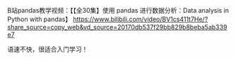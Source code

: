 B站pandas教学视频：【【全30集】使用 pandas 进行数据分析：Data analysis in Python with pandas】 
https://www.bilibili.com/video/BV1cs411t7He/?share_source=copy_web&vd_source=20170db537f29bb829b8beba5ab339e7

语速不快，很适合入门学习！
